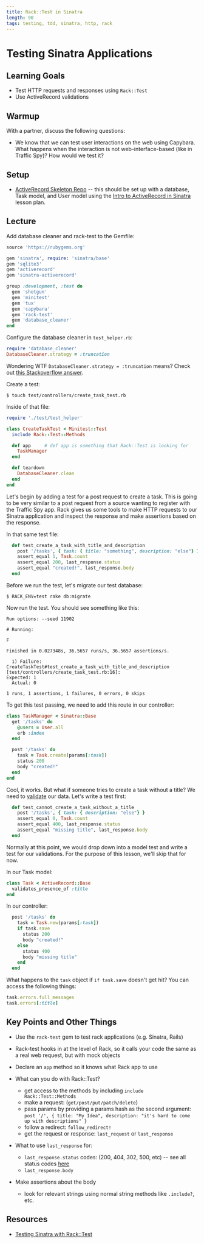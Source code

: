```yaml
---
title: Rack::Test in Sinatra
length: 90
tags: testing, tdd, sinatra, http, rack
---
```


# Testing Sinatra Applications

## Learning Goals

* Test HTTP requests and responses using `Rack::Test`
* Use ActiveRecord validations

## Warmup 

With a partner, discuss the following questions: 

* We know that we can test user interactions on the web using Capybara. What happens when the interaction is not web-interface-based (like in Traffic Spy)? How would we test it? 

## Setup

* [ActiveRecord Skeleton Repo](https://github.com/rwarbelow/active-record-sinatra) -- this should be set up with a database, Task model, and User model using the [Intro to ActiveRecord in Sinatra](https://github.com/turingschool/lesson_plans/blob/master/ruby_02-web_applications_with_ruby/intro_to_active_record_in_sinatra.markdown) lesson plan. 

## Lecture

Add database cleaner and rack-test to the Gemfile:

```ruby
source 'https://rubygems.org'

gem 'sinatra', require: 'sinatra/base'
gem 'sqlite3'
gem 'activerecord'
gem 'sinatra-activerecord'

group :development, :test do
  gem 'shotgun'
  gem 'minitest'
  gem 'tux'
  gem 'capybara'
  gem 'rack-test'
  gem 'database_cleaner'
end
```

Configure the database cleaner in `test_helper.rb`:

```ruby
require 'database_cleaner'
DatabaseCleaner.strategy = :truncation
```

Wondering WTF `DatabaseCleaner.strategy = :truncation` means? Check out [this Stackoverflow answer](http://stackoverflow.com/questions/10904996/difference-between-truncation-transaction-and-deletion-database-strategies).

Create a test: 

```
$ touch test/controllers/create_task_test.rb
```

Inside of that file:

```ruby
require './test/test_helper'

class CreateTaskTest < Minitest::Test 
  include Rack::Test::Methods

  def app     # def app is something that Rack::Test is looking for
    TaskManager
  end

  def teardown
    DatabaseCleaner.clean
  end
end
```

Let's begin by adding a test for a post request to create a task. This is going to be very similar to a post request from a source wanting to register with the Traffic Spy app. Rack gives us some tools to make HTTP requests to our Sinatra application and inspect the response and make assertions based on the response.

In that same test file:

```ruby
  def test_create_a_task_with_title_and_description
    post '/tasks', { task: { title: "something", description: "else"} }
    assert_equal 1, Task.count
    assert_equal 200, last_response.status
    assert_equal "created!", last_response.body
  end
```

Before we run the test, let's migrate our test database:

```
$ RACK_ENV=test rake db:migrate
```

Now run the test. You should see something like this:

```
Run options: --seed 11902

# Running:

F

Finished in 0.027348s, 36.5657 runs/s, 36.5657 assertions/s.

  1) Failure:
CreateTaskTest#test_create_a_task_with_title_and_description [test/controllers/create_task_test.rb:16]:
Expected: 1
  Actual: 0

1 runs, 1 assertions, 1 failures, 0 errors, 0 skips
```

To get this test passing, we need to add this route in our controller:

```ruby
class TaskManager < Sinatra::Base
  get '/tasks' do
    @users = User.all
    erb :index
  end

  post '/tasks' do
    task = Task.create(params[:task])
    status 200
    body "created!"
  end
end
```

Cool, it works. But what if someone tries to create a task without a title? We need to [validate](http://guides.rubyonrails.org/active_record_validations.html) our data. Let's write a test first:

```ruby
  def test_cannot_create_a_task_without_a_title
    post '/tasks', { task: { description: "else"} }
    assert_equal 0, Task.count
    assert_equal 400, last_response.status
    assert_equal "missing title", last_response.body
  end
```

Normally at this point, we would drop down into a model test and write a test for our validations. For the purpose of this lesson, we'll skip that for now. 

In our Task model:

```ruby
class Task < ActiveRecord::Base
  validates_presence_of :title
end
```

In our controller:

```ruby
  post '/tasks' do
    task = Task.new(params[:task])
    if task.save
      status 200
      body "created!"
    else
      status 400
      body "missing title"
    end
  end
```

What happens to the `task` object if `if task.save` doesn't get hit? You can access the following things:

```ruby
task.errors.full_messages
task.errors[:title]
```

## Key Points and Other Things

* Use the `rack-test` gem to test rack applications (e.g. Sinatra, Rails)
* Rack-test hooks in at the level of Rack, so it calls your code the same as a real web request, but with mock objects
* Declare an `app` method so it knows what Rack app to use

* What can you do with Rack::Test? 
  * get access to the methods by including `include Rack::Test::Methods`
  * make a request: (`get/post/put/patch/delete`)
  * pass params by providing a params hash as the second argument: `post '/', { title: "My Idea", description: "it's hard to come up with descriptions" }`
  * follow a redirect: `follow_redirect!`
  * get the request or response: `last_request` or `last_response`

* What to use `last_response` for:
  * `last_response.status` codes: (200, 404, 302, 500, etc) -- see all status codes [here](http://www.w3.org/Protocols/rfc2616/rfc2616-sec10.html)
  * `last_response.body`

* Make assertions about the body
  * look for relevant strings using normal string methods like `.include?`, etc.

## Resources

* [Testing Sinatra with Rack::Test](http://www.sinatrarb.com/testing.html)
